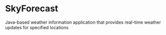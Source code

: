 # SkyForecast
 Java-based weather information application that provides real-time weather updates for specified locations
